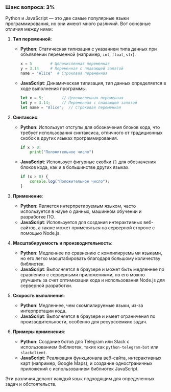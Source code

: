 ### Шанс вопроса: 3%

Python и JavaScript — это две самые популярные языки программирования, но они имеют много различий. Вот основные отличия между ними:

1. **Тип переменной**:
   - **Python**: Статическая типизация с указанием типа данных при объявлении переменной (например, `int`, `float`, `str`).
     ```python
     x = 5        # Целочисленная переменная
     y = 3.14     # Переменная с плавающей запятой
     name = "Alice"  # Строковая переменная
     ```
   - **JavaScript**: Динамическая типизация, тип данных определяется в ходе выполнения программы.
     ```javascript
     let x = 5;        // Целочисленная переменная
     let y = 3.14;     // Переменная с плавающей запятой
     let name = "Alice";  // Строковая переменная
     ```

2. **Синтаксис**:
   - **Python**: Использует отступы для обозначения блоков кода, что требует использования синтаксиса, отличного от традиционных скобок в других языках программирования.
     ```python
     if x > 0:
         print("Положительное число")
     ```
   - **JavaScript**: Использует фигурные скобки `{}` для обозначения блоков кода, как и в большинстве других языках.
     ```javascript
     if (x > 0) {
         console.log("Положительное число");
     }
     ```

3. **Применение**:
   - **Python**: Является интерпретируемым языком, часто используется в науке о данных, машинном обучении и разработке ПО.
   - **JavaScript**: Используется для создания интерактивных веб-сайтов, а также может применяться на серверной стороне с помощью Node.js.

4. **Масштабируемость и производительность**:
   - **Python**: Медленнее по сравнению с компилируемыми языками, но его легко масштабировать благодаря большому количеству библиотек.
   - **JavaScript**: Выполняется в браузере и может быть медленнее по сравнению с серверными приложениями, но его можно улучшить за счет оптимизации кода и использования Node.js для серверной разработки.

5. **Скорость выполнения**:
   - **Python**: Медленнее, чем скомпилируемые языки, из-за интерпретации кода.
   - **JavaScript**: Выполняется в браузере и имеет ограничения по производительности, особенно для ресурсоемких задач.

6. **Примеры применения**:
   - **Python**: Создание ботов для Telegram или Slack с использованием библиотек, таких как `python-telegram-bot` или `slackclient`.
   - **JavaScript**: Реализация функционала веб-сайта, интерактивных карт (например, Google Maps), и создание одностраничных приложений с использованием библиотек JavaScript.

Эти различия делают каждый язык подходящим для определенных задач и обстоятельств.